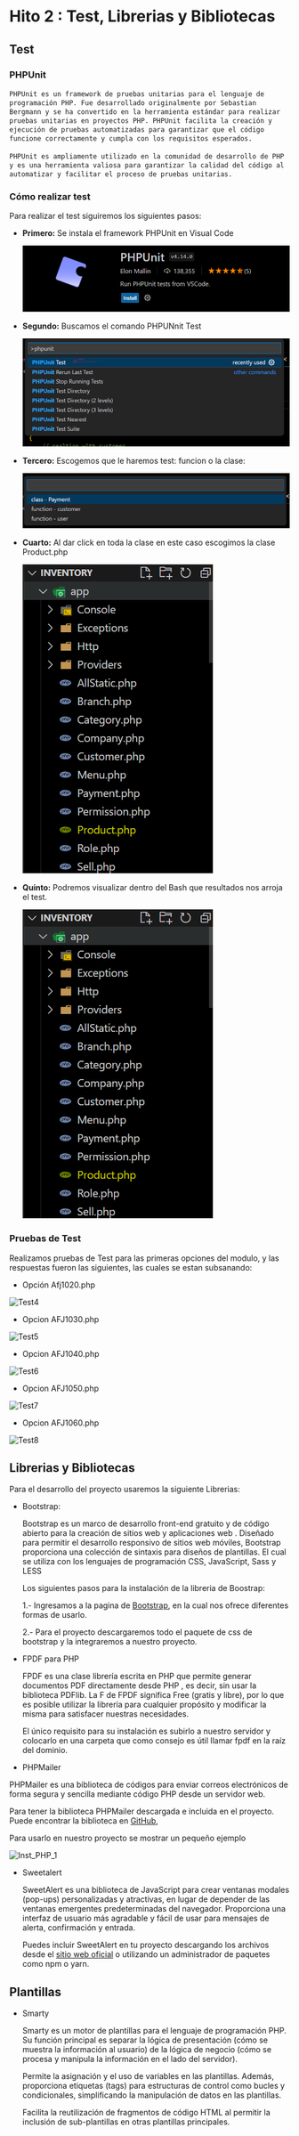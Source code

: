 # Hito 2 : Test, Librerias y Bibliotecas

## Test

### PHPUnit
  
    PHPUnit es un framework de pruebas unitarias para el lenguaje de programación PHP. Fue desarrollado originalmente por Sebastian Bergmann y se ha convertido en la herramienta estándar para realizar pruebas unitarias en proyectos PHP. PHPUnit facilita la creación y ejecución de pruebas automatizadas para garantizar que el código funcione correctamente y cumpla con los requisitos esperados.
    
    PHPUnit es ampliamente utilizado en la comunidad de desarrollo de PHP y es una herramienta valiosa para garantizar la calidad del código al automatizar y facilitar el proceso de pruebas unitarias.
    
### Cómo realizar test

Para realizar el test siguiremos los siguientes pasos:

  - **Primero:** Se instala el framework PHPUnit en Visual Code

    ![PHPUnit](https://github.com/MigueTimberland/inventory/blob/master/Docs/phpunit.png)

  - **Segundo:** Buscamos el comando PHPUNnit Test 

    ![PHPUnit Test](https://github.com/MigueTimberland/inventory/blob/master/Docs/phpunit_test.png)
     
  - **Tercero:** Escogemos que le haremos test: funcion o la clase:
  
     ![PHPUnit Test](https://github.com/MigueTimberland/inventory/blob/master/Docs/class.png)

  - **Cuarto:** Al dar click en toda la clase en este caso escogimos la clase Product.php
  
     ![PHPUnit Test](https://github.com/MigueTimberland/inventory/blob/master/Docs/product.png)
     
  - **Quinto:** Podremos visualizar dentro del Bash que resultados nos arroja el test.

     ![PHPUnit Test](https://github.com/MigueTimberland/inventory/blob/master/Docs/product.png)

### Pruebas de Test

   Realizamos pruebas de Test para las primeras opciones del modulo, y las respuestas fueron las siguientes, las cuales se estan subsanando:

   - Opción Afj1020.php
     
   ![Test4](img/Test4.png)
   
   - Opcion AFJ1030.php
   
   ![Test5](img/Test5.png)

   - Opcion AFJ1040.php
   
   ![Test6](img/Test6.png)

   - Opcion AFJ1050.php
   
   ![Test7](img/Test7.png)

   - Opcion AFJ1060.php
   
   ![Test8](img/Test8.png)


## Librerias y Bibliotecas

Para el desarrollo del proyecto usaremos la siguiente Librerias:
  
 - Bootstrap:
  
   Bootstrap es un marco de desarrollo front-end gratuito y de código abierto para la creación de sitios web y aplicaciones web . Diseñado para permitir el desarrollo responsivo de sitios web móviles, Bootstrap proporciona una colección de sintaxis para diseños de plantillas. El cual se utiliza con los lenguajes de programación CSS, JavaScript, Sass y LESS
   
   Los siguientes pasos para la instalación de la libreria de Boostrap:
   
   1.- Ingresamos a la pagina de [Bootstrap](https://getbootstrap.com/docs/5.3/getting-started/download/), en la cual nos ofrece diferentes formas de usarlo. 
   
   2.- Para el proyecto descargaremos todo el paquete de css de bootstrap y la integraremos a nuestro proyecto.

 - FPDF para PHP
 
   FPDF es una clase librería escrita en PHP que permite generar documentos PDF directamente desde PHP , es decir, sin usar la biblioteca PDFlib. La F de FPDF significa Free (gratis y libre), por lo que es posible utilizar la librería para cualquier propósito y modificar la misma para satisfacer nuestras necesidades.
   
   El único requisito para su instalación es subirlo a nuestro servidor y colocarlo en una carpeta que como consejo es útil llamar fpdf en la raíz del dominio.
   
 - PHPMailer
 
 PHPMailer es una biblioteca de códigos para enviar correos electrónicos de forma segura y sencilla mediante código PHP desde un servidor web.
   
 Para tener la biblioteca PHPMailer descargada e incluida en el proyecto. Puede encontrar la biblioteca en [GitHub](https://github.com/PHPMailer/PHPMailer),
 
 Para usarlo en nuestro proyecto se mostrar un pequeño ejemplo 
   
   ![Inst_PHP_1](img/PHPMailer.png)

 - Sweetalert
 
   SweetAlert es una biblioteca de JavaScript para crear ventanas modales (pop-ups) personalizadas y atractivas, en lugar de depender de las ventanas emergentes predeterminadas del navegador. Proporciona una interfaz de usuario más agradable y fácil de usar para mensajes de alerta, confirmación y entrada.
   
   Puedes incluir SweetAlert en tu proyecto descargando los archivos desde el [sitio web oficial](https://sweetalert.js.org/) o utilizando un administrador de paquetes como npm o yarn.
   
   
## Plantillas

 - Smarty
 
   Smarty es un motor de plantillas para el lenguaje de programación PHP. Su función principal es separar la lógica de presentación (cómo se muestra la información al usuario) de la lógica de negocio (cómo se procesa y manipula la información en el lado del servidor).

   Permite la asignación y el uso de variables en las plantillas. Además, proporciona etiquetas (tags) para estructuras de control como bucles y condicionales, simplificando la manipulación de datos en las plantillas.
  
   Facilita la reutilización de fragmentos de código HTML al permitir la inclusión de sub-plantillas en otras plantillas principales.
   
   
  
  
  
  
  
  
 
 
